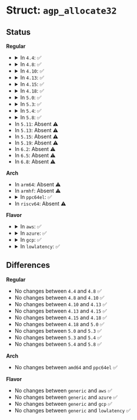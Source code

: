 # Struct: <code>agp_allocate32</code>

## Status
<b>Regular</b>
<ul>
<li>
<details>
<summary>In <code>4.4</code>: ✅</summary>

```c
struct agp_allocate32 {
    compat_int_t key;
    compat_size_t pg_count;
    u32 type;
    u32 physical;
};
```
</details>
</li>
<li>
<details>
<summary>In <code>4.8</code>: ✅</summary>

```c
struct agp_allocate32 {
    compat_int_t key;
    compat_size_t pg_count;
    u32 type;
    u32 physical;
};
```
</details>
</li>
<li>
<details>
<summary>In <code>4.10</code>: ✅</summary>

```c
struct agp_allocate32 {
    compat_int_t key;
    compat_size_t pg_count;
    u32 type;
    u32 physical;
};
```
</details>
</li>
<li>
<details>
<summary>In <code>4.13</code>: ✅</summary>

```c
struct agp_allocate32 {
    compat_int_t key;
    compat_size_t pg_count;
    u32 type;
    u32 physical;
};
```
</details>
</li>
<li>
<details>
<summary>In <code>4.15</code>: ✅</summary>

```c
struct agp_allocate32 {
    compat_int_t key;
    compat_size_t pg_count;
    u32 type;
    u32 physical;
};
```
</details>
</li>
<li>
<details>
<summary>In <code>4.18</code>: ✅</summary>

```c
struct agp_allocate32 {
    compat_int_t key;
    compat_size_t pg_count;
    u32 type;
    u32 physical;
};
```
</details>
</li>
<li>
<details>
<summary>In <code>5.0</code>: ✅</summary>

```c
struct agp_allocate32 {
    compat_int_t key;
    compat_size_t pg_count;
    u32 type;
    u32 physical;
};
```
</details>
</li>
<li>
<details>
<summary>In <code>5.3</code>: ✅</summary>

```c
struct agp_allocate32 {
    compat_int_t key;
    compat_size_t pg_count;
    u32 type;
    u32 physical;
};
```
</details>
</li>
<li>
<details>
<summary>In <code>5.4</code>: ✅</summary>

```c
struct agp_allocate32 {
    compat_int_t key;
    compat_size_t pg_count;
    u32 type;
    u32 physical;
};
```
</details>
</li>
<li>
<details>
<summary>In <code>5.8</code>: ✅</summary>

```c
struct agp_allocate32 {
    compat_int_t key;
    compat_size_t pg_count;
    u32 type;
    u32 physical;
};
```
</details>
</li>
<li>
In <code>5.11</code>: Absent ⚠️
</li>
<li>
In <code>5.13</code>: Absent ⚠️
</li>
<li>
In <code>5.15</code>: Absent ⚠️
</li>
<li>
In <code>5.19</code>: Absent ⚠️
</li>
<li>
In <code>6.2</code>: Absent ⚠️
</li>
<li>
In <code>6.5</code>: Absent ⚠️
</li>
<li>
In <code>6.8</code>: Absent ⚠️
</li>
</ul>
<b>Arch</b>
<ul>
<li>
In <code>arm64</code>: Absent ⚠️
</li>
<li>
In <code>armhf</code>: Absent ⚠️
</li>
<li>
<details>
<summary>In <code>ppc64el</code>: ✅</summary>

```c
struct agp_allocate32 {
    compat_int_t key;
    compat_size_t pg_count;
    u32 type;
    u32 physical;
};
```
</details>
</li>
<li>
In <code>riscv64</code>: Absent ⚠️
</li>
</ul>
<b>Flavor</b>
<ul>
<li>
<details>
<summary>In <code>aws</code>: ✅</summary>

```c
struct agp_allocate32 {
    compat_int_t key;
    compat_size_t pg_count;
    u32 type;
    u32 physical;
};
```
</details>
</li>
<li>
<details>
<summary>In <code>azure</code>: ✅</summary>

```c
struct agp_allocate32 {
    compat_int_t key;
    compat_size_t pg_count;
    u32 type;
    u32 physical;
};
```
</details>
</li>
<li>
<details>
<summary>In <code>gcp</code>: ✅</summary>

```c
struct agp_allocate32 {
    compat_int_t key;
    compat_size_t pg_count;
    u32 type;
    u32 physical;
};
```
</details>
</li>
<li>
<details>
<summary>In <code>lowlatency</code>: ✅</summary>

```c
struct agp_allocate32 {
    compat_int_t key;
    compat_size_t pg_count;
    u32 type;
    u32 physical;
};
```
</details>
</li>
</ul>

## Differences
<b>Regular</b>
<ul>
<li>
No changes between <code>4.4</code> and <code>4.8</code> ✅
</li>
<li>
No changes between <code>4.8</code> and <code>4.10</code> ✅
</li>
<li>
No changes between <code>4.10</code> and <code>4.13</code> ✅
</li>
<li>
No changes between <code>4.13</code> and <code>4.15</code> ✅
</li>
<li>
No changes between <code>4.15</code> and <code>4.18</code> ✅
</li>
<li>
No changes between <code>4.18</code> and <code>5.0</code> ✅
</li>
<li>
No changes between <code>5.0</code> and <code>5.3</code> ✅
</li>
<li>
No changes between <code>5.3</code> and <code>5.4</code> ✅
</li>
<li>
No changes between <code>5.4</code> and <code>5.8</code> ✅
</li>
</ul>
<b>Arch</b>
<ul>
<li>
No changes between <code>amd64</code> and <code>ppc64el</code> ✅
</li>
</ul>
<b>Flavor</b>
<ul>
<li>
No changes between <code>generic</code> and <code>aws</code> ✅
</li>
<li>
No changes between <code>generic</code> and <code>azure</code> ✅
</li>
<li>
No changes between <code>generic</code> and <code>gcp</code> ✅
</li>
<li>
No changes between <code>generic</code> and <code>lowlatency</code> ✅
</li>
</ul>
